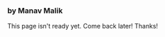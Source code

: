 ### by Manav Malik
<title>StudentGrouper</title>
This page isn't ready yet. Come back later! Thanks!
